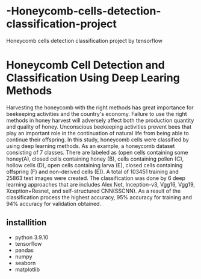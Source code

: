 # -Honeycomb-cells-detection-classification-project
 Honeycomb cells detection classification project by tensorflow
# Honeycomb Cell Detection and Classification Using Deep Learing Methods
Harvesting the honeycomb with the right methods has great importance for beekeeping activities and the country's economy. 
Failure to use the right methods in honey harvest will adversely affect both the production quantity and quality of honey.
Unconscious beekeeping activities prevent bees that play an important role in the continuation of natural life from being able to continue their offspring.
In this study, honeycomb cells were classified by using deep learning methods. As an example, a honeycomb dataset consisting of 7 classes. 
There are labeled as (open cells containing some honey(A), closed cells containing honey (B), cells containing pollen (C), hollow cells (D), 
open cells containing larva (E), closed cells containing offspring (F) and non-derived cells (E)). A total of 103451 training
and 25863 test images were created. The classification was done by 6 deep learning approaches that are includes Alex Net, Inception-v3, Vgg16, Vgg19,
Xception+Resnet, and self-structured CNN(SSCNN). As a result of the classification process the highest accuracy, 
95% accuracy for training and 94% accuracy for validation obtained.

## installition 
- python 3.9.10
- tensorflow
- pandas
- numpy
- seaborn
- matplotlib
